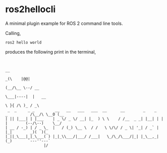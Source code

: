 # ros2hellocli
A minimal plugin example for ROS 2 command line tools.

Calling,
```terminal
ros2 hello world
```

produces the following print in the terminal,
```terminal

                                                                                   __
                                                                           _(\    |@@|
                                                                          (__/\__ \--/ __
                                                                             \___|----|  |   __
                                                                                 \ }{ /\ )_ / _\
 _  _     _ _         __   __   ___   ___  __      __        _    _   _          /\__/\ \__O (__
| || |___| | |___    | _ \/ _ \/ __| |_  ) \ \    / /__  _ _| |__| | | |        (--/\--)    \__/
| __ / -_) | / _ \_  |   / (_) \__ \  / /   \ \/\/ / _ \| '_| / _` | |_|        _)(  )(_
|_||_\___|_|_\___( ) |_|_\\___/|___/ /___|   \_/\_/\___/|_| |_\__,_| (_)       `---''---`
                 |/
```
